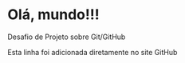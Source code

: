 # Olá, mundo!!!

Desafio de Projeto sobre Git/GitHub

Esta linha foi adicionada diretamente no site GitHub
